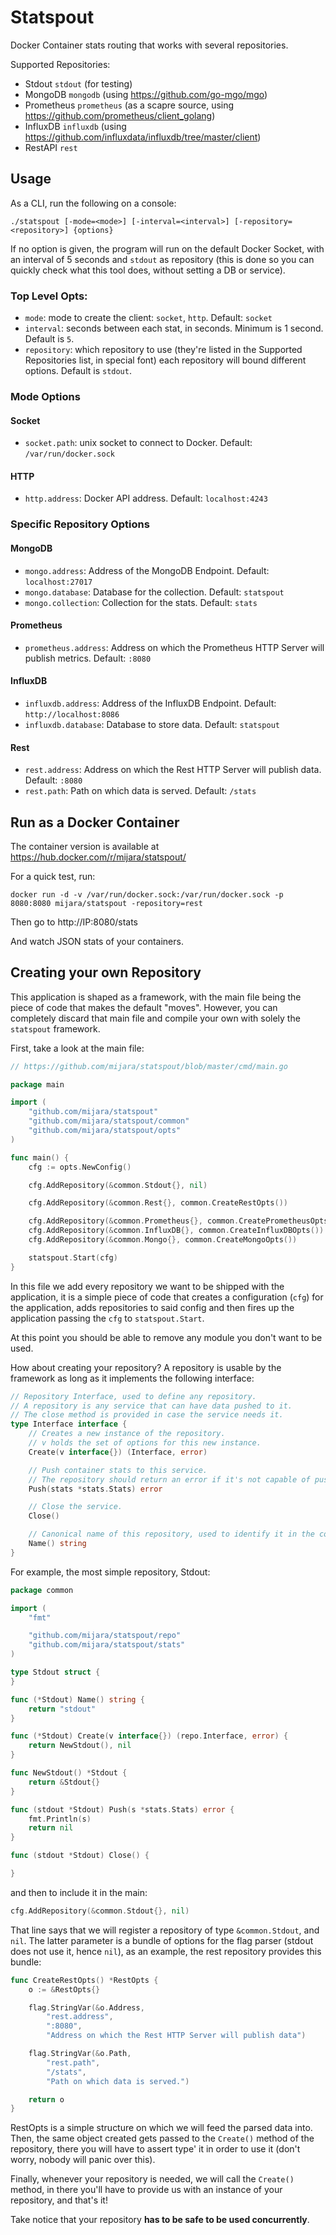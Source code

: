Statspout
=========

Docker Container stats routing that works with several repositories. 

Supported Repositories:

- Stdout `stdout` (for testing)
- MongoDB `mongodb` (using https://github.com/go-mgo/mgo)
- Prometheus `prometheus` (as a scapre source, using https://github.com/prometheus/client_golang)
- InfluxDB `influxdb` (using https://github.com/influxdata/influxdb/tree/master/client)
- RestAPI `rest`


## Usage

As a CLI, run the following on a console:

```
./statspout [-mode=<mode>] [-interval=<interval>] [-repository=<repository>] {options}
```

If no option is given, the program will run on the default Docker Socket, with an interval of 5 seconds and `stdout` as
repository (this is done so you can quickly check what this tool does, without setting a DB or service).


### Top Level Opts:
- `mode`: mode to create the client: `socket`, `http`. Default: `socket`
- `interval`: seconds between each stat, in seconds. Minimum is 1 second. Default is `5`.
- `repository`: which repository to use (they're listed in the Supported Repositories list, in special font)
                each repository will bound different options. Default is `stdout`.


### Mode Options

#### Socket

- `socket.path`: unix socket to connect to Docker. Default: `/var/run/docker.sock`

#### HTTP

- `http.address`: Docker API address. Default: `localhost:4243`


### Specific Repository Options


#### MongoDB
- `mongo.address`: Address of the MongoDB Endpoint. Default: `localhost:27017`
- `mongo.database`: Database for the collection. Default: `statspout`
- `mongo.collection`: Collection for the stats. Default: `stats`


#### Prometheus
- `prometheus.address`: Address on which the Prometheus HTTP Server will publish metrics. Default: `:8080`


#### InfluxDB
- `influxdb.address`: Address of the InfluxDB Endpoint. Default: `http://localhost:8086`
- `influxdb.database`: Database to store data. Default: `statspout`


#### Rest
- `rest.address`: Address on which the Rest HTTP Server will publish data. Default: `:8080`
- `rest.path`: Path on which data is served. Default: `/stats`

## Run as a Docker Container

The container version is available at https://hub.docker.com/r/mijara/statspout/

For a quick test, run:

```
docker run -d -v /var/run/docker.sock:/var/run/docker.sock -p 8080:8080 mijara/statspout -repository=rest
```

Then go to http://IP:8080/stats

And watch JSON stats of your containers.

## Creating your own Repository

This application is shaped as a framework, with the main file being the piece of code that makes the default "moves". 
However, you can completely discard that main file and compile your own with solely the `statspout` framework.

First, take a look at the main file:

```go
// https://github.com/mijara/statspout/blob/master/cmd/main.go

package main

import (
	"github.com/mijara/statspout"
	"github.com/mijara/statspout/common"
	"github.com/mijara/statspout/opts"
)

func main() {
	cfg := opts.NewConfig()

	cfg.AddRepository(&common.Stdout{}, nil)

	cfg.AddRepository(&common.Rest{}, common.CreateRestOpts())

	cfg.AddRepository(&common.Prometheus{}, common.CreatePrometheusOpts())
	cfg.AddRepository(&common.InfluxDB{}, common.CreateInfluxDBOpts())
	cfg.AddRepository(&common.Mongo{}, common.CreateMongoOpts())

	statspout.Start(cfg)
}
```   

In this file we add every repository we want to be shipped with the application, it is a simple piece of code that
creates a configuration (`cfg`) for the application, adds repositories to said config and then fires up the application 
passing the `cfg` to `statspout.Start`.

At this point you should be able to remove any module you don't want to be used.

How about creating your repository? A repository is usable by the framework as long as it implements the following
interface:

```go
// Repository Interface, used to define any repository.
// A repository is any service that can have data pushed to it.
// The close method is provided in case the service needs it.
type Interface interface {
	// Creates a new instance of the repository.
	// v holds the set of options for this new instance.
	Create(v interface{}) (Interface, error)

	// Push container stats to this service.
	// The repository should return an error if it's not capable of pushing the stats.
	Push(stats *stats.Stats) error

	// Close the service.
	Close()

	// Canonical name of this repository, used to identify it in the command line flags.
	Name() string
}

```

For example, the most simple repository, Stdout:

```go
package common

import (
	"fmt"

	"github.com/mijara/statspout/repo"
	"github.com/mijara/statspout/stats"
)

type Stdout struct {
}

func (*Stdout) Name() string {
	return "stdout"
}

func (*Stdout) Create(v interface{}) (repo.Interface, error) {
	return NewStdout(), nil
}

func NewStdout() *Stdout {
	return &Stdout{}
}

func (stdout *Stdout) Push(s *stats.Stats) error {
	fmt.Println(s)
	return nil
}

func (stdout *Stdout) Close() {

}
```

and then to include it in the main:

```go
cfg.AddRepository(&common.Stdout{}, nil)
```

That line says that we will register a repository of type `&common.Stdout`, and `nil`. The latter parameter is a bundle
of options for the flag parser (stdout does not use it, hence `nil`), as an example, the rest repository provides this
bundle:

```go
func CreateRestOpts() *RestOpts {
	o := &RestOpts{}

	flag.StringVar(&o.Address,
		"rest.address",
		":8080",
		"Address on which the Rest HTTP Server will publish data")

	flag.StringVar(&o.Path,
		"rest.path",
		"/stats",
		"Path on which data is served.")

	return o
}
```

RestOpts is a simple structure on which we will feed the parsed data into. Then, the same object created gets passed
to the `Create()` method of the repository, there you will have to assert type' it in order to use it (don't worry, 
nobody will panic over this).

Finally, whenever your repository is needed, we will call the `Create()` method, in there you'll have to provide us
with an instance of your repository, and that's it!

Take notice that your repository **has to be safe to be used concurrently**.
